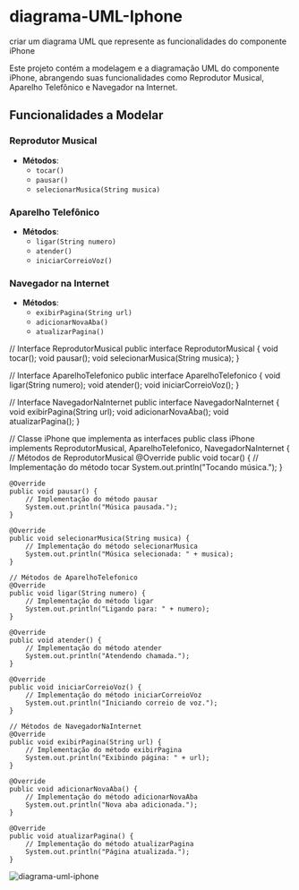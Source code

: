 # diagrama-UML-Iphone
criar um diagrama UML que represente as funcionalidades do componente iPhone

Este projeto contém a modelagem e a diagramação UML do componente iPhone, abrangendo suas funcionalidades como Reprodutor Musical, Aparelho Telefônico e Navegador na Internet.

## Funcionalidades a Modelar

### Reprodutor Musical
- **Métodos**:
  - `tocar()`
  - `pausar()`
  - `selecionarMusica(String musica)`

### Aparelho Telefônico
- **Métodos**:
  - `ligar(String numero)`
  - `atender()`
  - `iniciarCorreioVoz()`

### Navegador na Internet
- **Métodos**:
  - `exibirPagina(String url)`
  - `adicionarNovaAba()`
  - `atualizarPagina()`
 

// Interface ReprodutorMusical
public interface ReprodutorMusical {
    void tocar();
    void pausar();
    void selecionarMusica(String musica);
}

// Interface AparelhoTelefonico
public interface AparelhoTelefonico {
    void ligar(String numero);
    void atender();
    void iniciarCorreioVoz();
}

// Interface NavegadorNaInternet
public interface NavegadorNaInternet {
    void exibirPagina(String url);
    void adicionarNovaAba();
    void atualizarPagina();
}

// Classe iPhone que implementa as interfaces
public class iPhone implements ReprodutorMusical, AparelhoTelefonico, NavegadorNaInternet {
    // Métodos de ReprodutorMusical
    @Override
    public void tocar() {
        // Implementação do método tocar
        System.out.println("Tocando música.");
    }


    @Override
    public void pausar() {
        // Implementação do método pausar
        System.out.println("Música pausada.");
    }

    @Override
    public void selecionarMusica(String musica) {
        // Implementação do método selecionarMusica
        System.out.println("Música selecionada: " + musica);
    }

    // Métodos de AparelhoTelefonico
    @Override
    public void ligar(String numero) {
        // Implementação do método ligar
        System.out.println("Ligando para: " + numero);
    }

    @Override
    public void atender() {
        // Implementação do método atender
        System.out.println("Atendendo chamada.");
    }

    @Override
    public void iniciarCorreioVoz() {
        // Implementação do método iniciarCorreioVoz
        System.out.println("Iniciando correio de voz.");
    }

    // Métodos de NavegadorNaInternet
    @Override
    public void exibirPagina(String url) {
        // Implementação do método exibirPagina
        System.out.println("Exibindo página: " + url);
    }

    @Override
    public void adicionarNovaAba() {
        // Implementação do método adicionarNovaAba
        System.out.println("Nova aba adicionada.");
    }

    @Override
    public void atualizarPagina() {
        // Implementação do método atualizarPagina
        System.out.println("Página atualizada.");
    }

 
![diagrama-uml-iphone](https://github.com/ThomasAlmeidaOne/diagrama-UML-Iphone/assets/87451474/fa433662-0f06-4605-bbc0-380e30927107)

 
